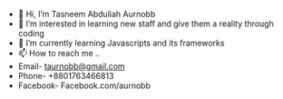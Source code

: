 - 👋 Hi, I’m Tasneem Abduliah Aurnobb
- 👀 I’m interested in learning new staff and give them a reality through coding
- 🌱 I’m currently learning Javascripts and its frameworks
- 📫 How to reach me .. 
-  Email- taurnobb@gmail.com
-  Phone- +8801763466813
-  Facebook- Facebook.com/aurnobb

<!---
Aurnobb-Tasneem/Aurnobb-Tasneem is a ✨ special ✨ repository because its `README.md` (this file) appears on your GitHub profile.
You can click the Preview link to take a look at your changes.
--->
